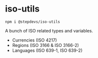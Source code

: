 # iso-utils

```shell
npm i @stepdevs/iso-utils
```

A bunch of ISO related types and variables.

- Currencies (ISO 4217)
- Regions (ISO 3166 & ISO 3166-2)
- Languages (ISO 639-1, ISO 639-2)
